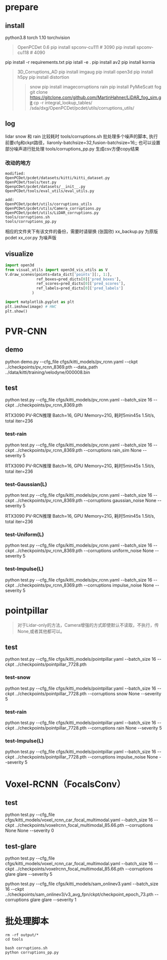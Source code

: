 # prepare

## install
python3.8
torch 1.10
torchvision
> OpenPCDet 0.6
pip install spconv-cu111 # 3090
pip install spconv-cu118 # 4090

pip install -r requirements.txt
pip istall -e .
pip install av2
pip install kornia

> 3D_Corruptions_AD
pip install imgaug
pip install open3d
pip install h5py
pip install distortion
>> snow
pip install imagecorruptions
>> rain
pip install PyMieScatt
>> fog
git clone https://gitclone.com/github.com/MartinHahner/LiDAR_fog_sim.git
cp -r integral_lookup_tables/ /sda/dxg/OpenPCDet/pcdet/utils/corruptions_utils/

## log

lidar snow 和 rain 比较耗时
tools/corruptions.sh 批处理多个噪声的脚本, 执行前要cfg和ckpt路径，liaronly-batchsize=32,fusion-batchsize=16;; 也可以设置部分噪声进行批处理
tools/corruptions_pp.py 生成csv方便copy结果

### 改动的地方

```
modified:
OpenPCDet/pcdet/datasets/kitti/kitti_dataset.py
OpenPCDet/tools/test.py
OpenpCDet/pcdet/datasets/__init__.py
OpenPCDet/tools/eval_utils/eval_utils.py

add:
OpenPCDet/pcdet/utils/corruptions_utils
OpenPCDet/pcdet/utils/Camera_corruptions.py
OpenPCDet/pcdet/utils/LiDAR_corruptions.py
tools/corruptions.sh
tools/corruptions_pp.py
```

相应的文件夹下有该文件的备份，需要时请替换 (张国欣)
xx_backup.py 为原版pcdet
xx_cor.py 为噪声版
 

## visualize

```python
import open3d
from visual_utils import open3d_vis_utils as V
V.draw_scenes(points=data_dict['points'][:, 1:],
              ref_boxes=pred_dicts[0]['pred_boxes'],
              ref_scores=pred_dicts[0]['pred_scores'],
              ref_labels=pred_dicts[0]['pred_labels']
            )

import matplotlib.pyplot as plt
plt.imshow(image) # HWC
plt.show()
```


# PVR-CNN

## demo
python demo.py --cfg_file cfgs/kitti_models/pv_rcnn.yaml --ckpt ../checkpoints/pv_rcnn_8369.pth --data_path ../data/kitti/training/velodyne/000008.bin
## test
python test.py --cfg_file cfgs/kitti_models/pv_rcnn.yaml --batch_size 16 --ckpt ../checkpoints/pv_rcnn_8369.pth

RTX3090 PV-RCN推理 Batch=16, GPU Memory=21G, 耗时5min45s 1.5it/s, total iter=236

### test-rain

python test.py --cfg_file cfgs/kitti_models/pv_rcnn.yaml --batch_size 16 --ckpt ../checkpoints/pv_rcnn_8369.pth --corruptions rain_sim None --severity 5

RTX3090 PV-RCN推理 Batch=16, GPU Memory=21G, 耗时5min45s 1.5it/s, total iter=236

### test-Gaussian(L)

python test.py --cfg_file cfgs/kitti_models/pv_rcnn.yaml --batch_size 16 --ckpt ../checkpoints/pv_rcnn_8369.pth --corruptions gaussian_noise None --severity 5

RTX3090 PV-RCN推理 Batch=16, GPU Memory=21G, 耗时5min45s 1.5it/s, total iter=236

### test-Uniform(L)

python test.py --cfg_file cfgs/kitti_models/pv_rcnn.yaml --batch_size 16 --ckpt ../checkpoints/pv_rcnn_8369.pth --corruptions uniform_noise None --severity 5

### test-Impulse(L)

python test.py --cfg_file cfgs/kitti_models/pv_rcnn.yaml --batch_size 16 --ckpt ../checkpoints/pv_rcnn_8369.pth --corruptions impulse_noise None --severity 5



# pointpillar

> 对于Lidar-only的方法，Camera增强的方式即使默认不读取，不执行，传None,或者其他都可以。

## test
python test.py --cfg_file cfgs/kitti_models/pointpillar.yaml --batch_size 16 --ckpt ../checkpoints/pointpillar_7728.pth

### test-snow

python test.py --cfg_file cfgs/kitti_models/pointpillar.yaml --batch_size 16 --ckpt ../checkpoints/pointpillar_7728.pth --corruptions snow None --severity 5

### test-rain

python test.py --cfg_file cfgs/kitti_models/pointpillar.yaml --batch_size 16 --ckpt ../checkpoints/pointpillar_7728.pth --corruptions rain None --severity 5

### test-Impulse(L)

python test.py --cfg_file cfgs/kitti_models/pointpillar.yaml --batch_size 16 --ckpt ../checkpoints/pointpillar_7728.pth --corruptions impulse_noise None --severity 5


# Voxel-RCNN（FocalsConv）

## test
python test.py --cfg_file cfgs/kitti_models/voxel_rcnn_car_focal_multimodal.yaml --batch_size 16 --ckpt ../checkpoints/voxelrcnn_focal_multimodal_85.66.pth --corruptions None None --severity 0
## test-glare
python test.py --cfg_file cfgs/kitti_models/voxel_rcnn_car_focal_multimodal.yaml --batch_size 16 --ckpt ../checkpoints/voxelrcnn_focal_multimodal_85.66.pth --corruptions glare glare --severity 5

python test.py --cfg_file cfgs/kitti_models/sam_onlinev3.yaml --batch_size 16 --ckpt ../checkpoints/sam_onlinev3/v3_avg_fpn/ckpt/checkpoint_epoch_73.pth --corruptions glare glare --severity 1


# 批处理脚本
```
rm -rf output/*
cd tools

bash corruptions.sh
python corruptions_pp.py
```
